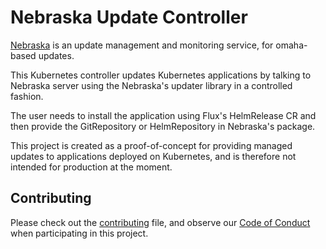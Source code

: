 # Nebraska Update Controller

[Nebraska](https://github.com/kinvolk/nebraska/) is an update management and monitoring service, for omaha-based updates.

This Kubernetes controller updates Kubernetes applications by talking to Nebraska server using the Nebraska's updater library in a controlled fashion.

The user needs to install the application using Flux's HelmRelease CR and then provide the GitRepository or HelmRepository in Nebraska's package.

This project is created as a proof-of-concept for providing managed updates to applications deployed on Kubernetes, and is therefore not intended for production at the moment.

## Contributing

Please check out the [contributing](./CONTRIBUTING.md) file, and observe our [Code of Conduct](./CODE_OF_CONDUCT.md) when participating in this project.
